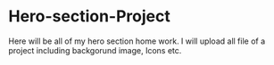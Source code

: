 # Hero-section-Project
Here will be all of my hero section home work.
I will upload all file of a project including backgorund image, Icons etc.

